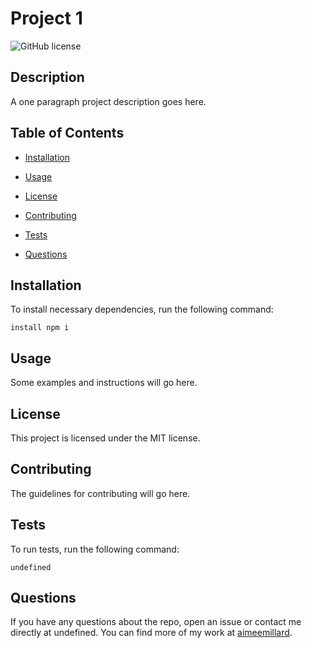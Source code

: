 # Project 1
![GitHub license](https://img.shields.io/badge/license-MIT-blue.svg)

## Description

A one paragraph project description goes here.

## Table of Contents 

* [Installation](#installation)

* [Usage](#usage)

* [License](#license)

* [Contributing](#contributing)

* [Tests](#tests)

* [Questions](#questions)

## Installation

To install necessary dependencies, run the following command:

```
install npm i
```

## Usage

Some examples and instructions will go here.

## License

This project is licensed under the MIT license.
  
## Contributing

The guidelines for contributing will go here.

## Tests

To run tests, run the following command:

```
undefined
```

## Questions

If you have any questions about the repo, open an issue or contact me directly at undefined. You can find more of my work at [aimeemillard](https://github.com/aimeemillard/).

